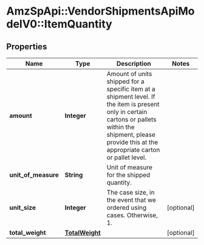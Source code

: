 # AmzSpApi::VendorShipmentsApiModelV0::ItemQuantity

## Properties
Name | Type | Description | Notes
------------ | ------------- | ------------- | -------------
**amount** | **Integer** | Amount of units shipped for a specific item at a shipment level. If the item is present only in certain cartons or pallets within the shipment, please provide this at the appropriate carton or pallet level. | 
**unit_of_measure** | **String** | Unit of measure for the shipped quantity. | 
**unit_size** | **Integer** | The case size, in the event that we ordered using cases. Otherwise, 1. | [optional] 
**total_weight** | [**TotalWeight**](TotalWeight.md) |  | [optional] 

